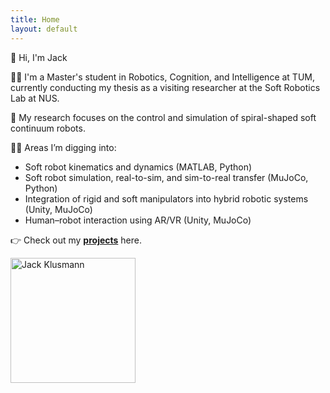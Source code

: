 ```yaml
---
title: Home
layout: default
---
```


<div class="intro">
  <div class="intro-text" markdown="1">
👋 Hi, I'm Jack

👨‍🎓 I'm a Master's student in Robotics, Cognition, and Intelligence at TUM, currently conducting my thesis as a visiting researcher at the Soft Robotics Lab at NUS.

🤖 My research focuses on the control and simulation of spiral-shaped soft continuum robots.

👨‍🔬 Areas I’m digging into:

- Soft robot kinematics and dynamics (MATLAB, Python)
- Soft robot simulation, real-to-sim, and sim-to-real transfer (MuJoCo, Python)
- Integration of rigid and soft manipulators into hybrid robotic systems (Unity, MuJoCo)
- Human–robot interaction using AR/VR (Unity, MuJoCo)

👉 Check out my **[projects](/projects/)** here.
  </div>

  <div class="intro-image">
    <img src="{{ '/assets/me.jpeg' | relative_url }}" alt="Jack Klusmann" width="200" height="200" loading="lazy">
  </div>
</div>